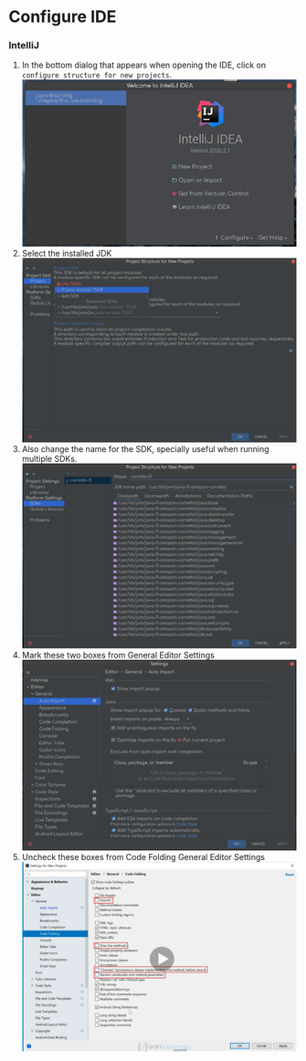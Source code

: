 # Configure IDE

### IntelliJ
1. In the bottom dialog that appears when opening the IDE, click on `configure structure for new projects`.  
![ide1](img/ide1.png)  
2. Select the installed JDK  
![ide2](img/ide2.png)  
3. Also change the name for the SDK, specially useful when running multiple SDKs.  
![ide3](img/ide3.png)  
4. Mark these two boxes from General Editor Settings  
![ide4](img/ide4.png)  
5. Uncheck these boxes from Code Folding General Editor Settings  
![ide5](img/ide5.png)  